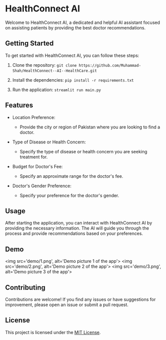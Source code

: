# HealthConnect AI

Welcome to HealthConnect AI, a dedicated and helpful AI assistant focused on assisting patients by providing the best doctor recommendations.

## Getting Started

To get started with HealthConnect AI, you can follow these steps:

1. Clone the repository: `git clone https://github.com/Muhammad-Shah/HealthConnect--AI--HealthCare.git`

2. Install the dependencies: `pip install -r requirements.txt`

3. Run the application: `streamlit run main.py`

## Features

- Location Preference:

  - Provide the city or region of Pakistan where you are looking to find a doctor.

- Type of Disease or Health Concern:

  - Specify the type of disease or health concern you are seeking treatment for.

- Budget for Doctor's Fee:

  - Specify an approximate range for the doctor's fee.

- Doctor's Gender Preference:
  - Specify your preference for the doctor's gender.

## Usage

After starting the application, you can interact with HealthConnect AI by providing the necessary information. The AI will guide you through the process and provide recommendations based on your preferences.

## Demo

<img src='demo/1.png', alt='Demo picture 1 of the app'>
<img src='demo/2.png', alt='Demo picture 2 of the app'>
<img src='demo/3.png', alt='Demo picture 3 of the app'>

## Contributing

Contributions are welcome! If you find any issues or have suggestions for improvement, please open an issue or submit a pull request.

## License

This project is licensed under the [MIT License](LICENSE).
